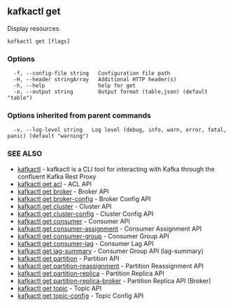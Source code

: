 ## kafkactl get

Display resources

```
kafkactl get [flags]
```

### Options

```
  -f, --config-file string   Configuration file path
  -H, --header stringArray   Additional HTTP header(s)
  -h, --help                 help for get
  -o, --output string        Output format (table,json) (default "table")
```

### Options inherited from parent commands

```
  -v, --log-level string   Log level (debug, info, warn, error, fatal, panic) (default "warning")
```

### SEE ALSO

* [kafkactl](kafkactl.md)	 - kafkactl is a CLI tool for interacting with Kafka through the confluent Kafka Rest Proxy
* [kafkactl get acl](kafkactl_get_acl.md)	 - ACL API
* [kafkactl get broker](kafkactl_get_broker.md)	 - Broker API
* [kafkactl get broker-config](kafkactl_get_broker-config.md)	 - Broker Config API
* [kafkactl get cluster](kafkactl_get_cluster.md)	 - Cluster API
* [kafkactl get cluster-config](kafkactl_get_cluster-config.md)	 - Cluster Config API
* [kafkactl get consumer](kafkactl_get_consumer.md)	 - Consumer API
* [kafkactl get consumer-assignment](kafkactl_get_consumer-assignment.md)	 - Consumer Assignment API
* [kafkactl get consumer-group](kafkactl_get_consumer-group.md)	 - Consumer Group API
* [kafkactl get consumer-lag](kafkactl_get_consumer-lag.md)	 - Consumer Lag API
* [kafkactl get lag-summary](kafkactl_get_lag-summary.md)	 - Consumer Group API (lag-summary)
* [kafkactl get partition](kafkactl_get_partition.md)	 - Partition API
* [kafkactl get partition-reassignment](kafkactl_get_partition-reassignment.md)	 - Partition Reassignment API
* [kafkactl get partition-replica](kafkactl_get_partition-replica.md)	 - Partition Replica API
* [kafkactl get partition-replica-broker](kafkactl_get_partition-replica-broker.md)	 - Partition Replica API (Broker)
* [kafkactl get topic](kafkactl_get_topic.md)	 - Topic API
* [kafkactl get topic-config](kafkactl_get_topic-config.md)	 - Topic Config API

